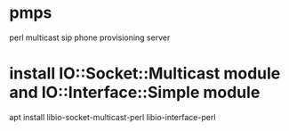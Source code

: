 # pmps
perl multicast sip phone provisioning server

# install IO::Socket::Multicast module and IO::Interface::Simple module
apt install libio-socket-multicast-perl libio-interface-perl

